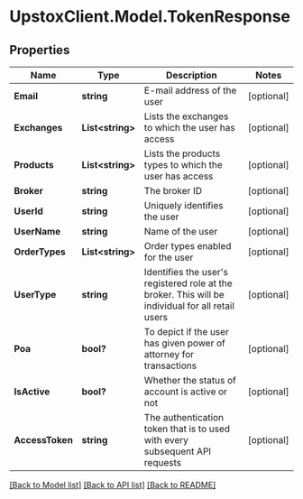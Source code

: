# UpstoxClient.Model.TokenResponse
## Properties

Name | Type | Description | Notes
------------ | ------------- | ------------- | -------------
**Email** | **string** | E-mail address of the user | [optional] 
**Exchanges** | **List&lt;string&gt;** | Lists the exchanges to which the user has access | [optional] 
**Products** | **List&lt;string&gt;** | Lists the products types to which the user has access | [optional] 
**Broker** | **string** | The broker ID | [optional] 
**UserId** | **string** | Uniquely identifies the user | [optional] 
**UserName** | **string** | Name of the user | [optional] 
**OrderTypes** | **List&lt;string&gt;** | Order types enabled for the user | [optional] 
**UserType** | **string** |   Identifies the user&#x27;s registered role at the broker. This will be individual for all retail users | [optional] 
**Poa** | **bool?** |   To depict if the user has given power of attorney for transactions | [optional] 
**IsActive** | **bool?** |   Whether the status of account is active or not | [optional] 
**AccessToken** | **string** | The authentication token that is to used with every subsequent API requests | [optional] 

[[Back to Model list]](../README.md#documentation-for-models) [[Back to API list]](../README.md#documentation-for-api-endpoints) [[Back to README]](../README.md)

